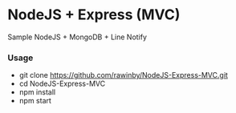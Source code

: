 # NodeJS + Express (MVC)
Sample NodeJS + MongoDB + Line Notify


### Usage
- git clone https://github.com/rawinby/NodeJS-Express-MVC.git
- cd NodeJS-Express-MVC
- npm install
- npm start
